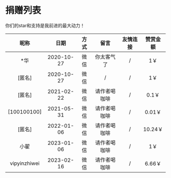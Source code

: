 # 捐赠列表

你们的star和支持是我前进的最大动力！

|昵称|日期|方式|留言|友情连接|赞赏金额|
|:---:|:---:|:---:|:---:|:---:|:---:|
|*华|2020-10-27|微信|你太客气了|/|1￥|
|[匿名]|2020-10-27|微信|/|/|1￥|
|[匿名]|2021-02-22|微信|请作者喝咖啡|/|0.1￥|
|[100100100]|2021-05-31|微信|请作者喝咖啡|/|0.01￥|
|[匿名]|2022-01-06|微信|请作者喝咖啡|/|10.24￥|
|小翟|2023-01-06|微信|请作者喝咖啡|/|1￥|
|vipyinzhiwei|2023-02-16|微信|请作者喝咖啡|/|6.66￥|
